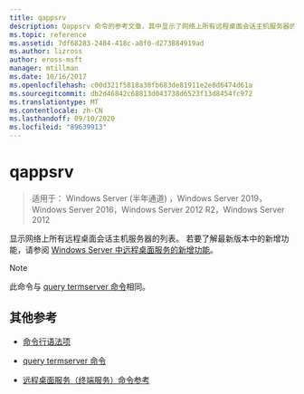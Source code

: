 ```yaml
---
title: qappsrv
description: Qappsrv 命令的参考文章，其中显示了网络上所有远程桌面会话主机服务器的列表。
ms.topic: reference
ms.assetid: 7df68283-2484-418c-a8f0-d273884919ad
ms.author: lizross
author: eross-msft
manager: mtillman
ms.date: 10/16/2017
ms.openlocfilehash: c00d321f5818a30fb683de81911e2e8d6474d61a
ms.sourcegitcommit: db2d46842c68813d043738d6523f13d8454fc972
ms.translationtype: MT
ms.contentlocale: zh-CN
ms.lasthandoff: 09/10/2020
ms.locfileid: "89639913"
---
```

# <a name="qappsrv"></a>qappsrv

> 适用于： Windows Server (半年通道) ，Windows Server 2019，Windows Server 2016，Windows Server 2012 R2，Windows Server 2012

显示网络上所有远程桌面会话主机服务器的列表。 若要了解最新版本中的新增功能，请参阅 [Windows Server 中远程桌面服务的新增功能](/previous-versions/windows/it-pro/windows-server-2012-r2-and-2012/dn283323(v=ws.11))。

> [!NOTE]
> 此命令与 [query termserver 命令](query-termserver.md)相同。

## <a name="additional-references"></a>其他参考

- [命令行语法项](command-line-syntax-key.md)

- [query termserver 命令](query-termserver.md)

- [远程桌面服务（终端服务）命令参考](remote-desktop-services-terminal-services-command-reference.md)

